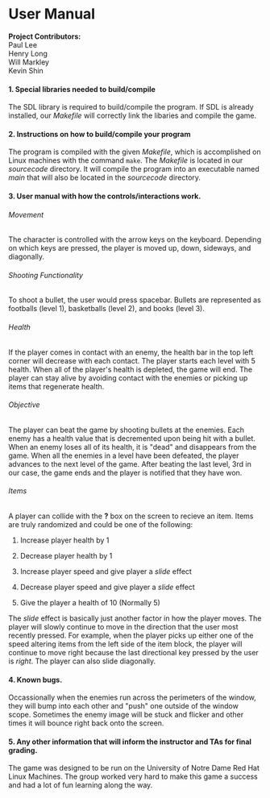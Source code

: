 # User Manual


__Project Contributors:__  
  Paul Lee  
  Henry Long  
  Will Markley  
  Kevin Shin  


#### 1. Special libraries needed to build/compile

The SDL library is required to build/compile the program. If SDL is already installed, our *Makefile* will correctly link the libaries and compile the game.


#### 2. Instructions on how to build/compile your program

The program is compiled with the given *Makefile*, which is accomplished on Linux machines with the command `make`.  The *Makefile* is located in our *sourcecode* directory.  It will compile the program into an executable named *main* that will also be located in the *sourcecode* directory.


#### 3. User manual with how the controls/interactions work.

###### Movement
The character is controlled with the arrow keys on the keyboard.  Depending on which keys are pressed, the player is moved up, down, sideways, and diagonally.

###### Shooting Functionality
To shoot a bullet, the user would press spacebar.  Bullets are represented as footballs (level 1), basketballs (level 2), and books (level 3).

###### Health
If the player comes in contact with an enemy, the health bar in the top left corner will decrease with each contact. The player starts each level with 5 health. When all of the player's health is depleted, the game will end.  The player can stay alive by avoiding contact with the enemies or picking up items that regenerate health.

###### Objective
The player can beat the game by shooting bullets at the enemies.  Each enemy has a health value that is decremented upon being hit with a bullet.  When an enemy loses all of its health, it is "dead" and disappears from the game.  When all the enemies in a level have been defeated, the player advances to the next level of the game.  After beating the last level, 3rd in our case, the game ends and the player is notified that they have won.

###### Items
A player can collide with the **?** box on the screen to recieve an item.  Items are truly randomized and could be one of the following:  

1. Increase player health by 1

2. Decrease player health by 1

3. Increase player speed and give player a *slide* effect

4. Decrease player speed and give player a *slide* effect

5. Give the player a health of 10 (Normally 5)
		
The *slide* effect is basically just another factor in how the player moves. The player will slowly continue to move in the direction that the user most recently pressed. For example, when the player picks up either one of the speed altering items from the left side of the item block, the player will continue to move right because the last directional key pressed by the user is *right*. The player can also slide diagonally.

#### 4. Known bugs.
Occassionally when the enemies run across the perimeters of the window, they will bump into each other and "push" one outside of the window scope. Sometimes the enemy image will be stuck and flicker and other times it will bounce right back onto the screen.

#### 5. Any other information that will inform the instructor and TAs for final grading.

The game was designed to be run on the University of Notre Dame Red Hat Linux Machines.  The group worked very hard to make this game a success and had a lot of fun learning along the way.



